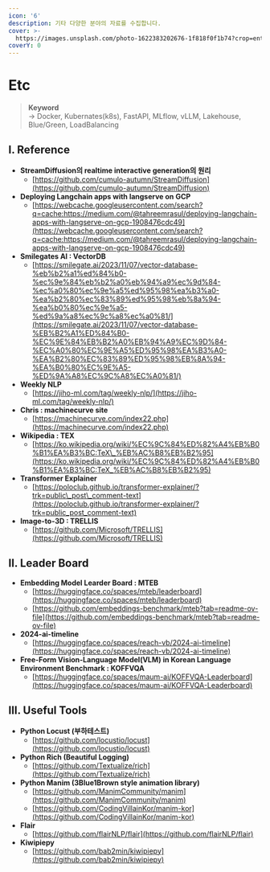 ```yaml
---
icon: '6'
description: 기타 다양한 분야의 자료를 수집합니다.
cover: >-
  https://images.unsplash.com/photo-1622383202676-1f818f0f1b74?crop=entropy&cs=srgb&fm=jpg&ixid=M3wxOTcwMjR8MHwxfHNlYXJjaHwzfHxldGN8ZW58MHx8fHwxNzMwNjIwNzI5fDA&ixlib=rb-4.0.3&q=85
coverY: 0
---
```


# Etc

> **Keyword**\
> -> Docker, Kubernates(k8s), FastAPI, MLflow, vLLM, Lakehouse, Blue/Green, LoadBalancing

## Ⅰ. Reference

* **StreamDiffusion의 realtime interactive generation의 원리**
  * [https://github.com/cumulo-autumn/StreamDiffusion](https://github.com/cumulo-autumn/StreamDiffusion)
* **Deploying Langchain apps with langserve on GCP**
  * [https://webcache.googleusercontent.com/search?q=cache:https://medium.com/@tahreemrasul/deploying-langchain-apps-with-langserve-on-gcp-1908476cdc49](https://webcache.googleusercontent.com/search?q=cache:https://medium.com/@tahreemrasul/deploying-langchain-apps-with-langserve-on-gcp-1908476cdc49)
* **Smilegates AI : VectorDB**
  * [https://smilegate.ai/2023/11/07/vector-database-%eb%b2%a1%ed%84%b0-%ec%9e%84%eb%b2%a0%eb%94%a9%ec%9d%84-%ec%a0%80%ec%9e%a5%ed%95%98%ea%b3%a0-%ea%b2%80%ec%83%89%ed%95%98%eb%8a%94-%ea%b0%80%ec%9e%a5-%ed%9a%a8%ec%9c%a8%ec%a0%81/](https://smilegate.ai/2023/11/07/vector-database-%EB%B2%A1%ED%84%B0-%EC%9E%84%EB%B2%A0%EB%94%A9%EC%9D%84-%EC%A0%80%EC%9E%A5%ED%95%98%EA%B3%A0-%EA%B2%80%EC%83%89%ED%95%98%EB%8A%94-%EA%B0%80%EC%9E%A5-%ED%9A%A8%EC%9C%A8%EC%A0%81/)
* **Weekly NLP**
  * [https://jiho-ml.com/tag/weekly-nlp/](https://jiho-ml.com/tag/weekly-nlp/)
* **Chris : machinecurve site**
  * [https://machinecurve.com/index22.php](https://machinecurve.com/index22.php)
* **Wikipedia : TEX**
  * [https://ko.wikipedia.org/wiki/%EC%9C%84%ED%82%A4%EB%B0%B1%EA%B3%BC:TeX\_%EB%AC%B8%EB%B2%95](https://ko.wikipedia.org/wiki/%EC%9C%84%ED%82%A4%EB%B0%B1%EA%B3%BC:TeX_%EB%AC%B8%EB%B2%95)
* **Transformer Explainer**
  * [https://poloclub.github.io/transformer-explainer/?trk=public\_post\_comment-text](https://poloclub.github.io/transformer-explainer/?trk=public_post_comment-text)
* **Image-to-3D : TRELLIS**
  * [https://github.com/Microsoft/TRELLIS](https://github.com/Microsoft/TRELLIS)

## Ⅱ. Leader Board

* **Embedding Model Learder Board : MTEB**
  * [https://huggingface.co/spaces/mteb/leaderboard](https://huggingface.co/spaces/mteb/leaderboard)
  * [https://github.com/embeddings-benchmark/mteb?tab=readme-ov-file](https://github.com/embeddings-benchmark/mteb?tab=readme-ov-file)
* **2024-ai-timeline**
  * [https://huggingface.co/spaces/reach-vb/2024-ai-timeline](https://huggingface.co/spaces/reach-vb/2024-ai-timeline)
* **Free-Form Vision-Language Model(VLM) in Korean Language Environment Benchmark : KOFFVQA**
  * [https://huggingface.co/spaces/maum-ai/KOFFVQA-Leaderboard](https://huggingface.co/spaces/maum-ai/KOFFVQA-Leaderboard)

## Ⅲ. Useful Tools

* **Python Locust (부하테스트)**
  * [https://github.com/locustio/locust](https://github.com/locustio/locust)
* **Python Rich (Beautiful Logging)**
  * [https://github.com/Textualize/rich](https://github.com/Textualize/rich)
* **Python Manim (3Blue1Brown style animation library)**
  * [https://github.com/ManimCommunity/manim](https://github.com/ManimCommunity/manim)
  * [https://github.com/CodingVillainKor/manim-kor](https://github.com/CodingVillainKor/manim-kor)
* **Flair**
  * [https://github.com/flairNLP/flair](https://github.com/flairNLP/flair)
* **Kiwipiepy**
  * [https://github.com/bab2min/kiwipiepy](https://github.com/bab2min/kiwipiepy)





